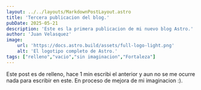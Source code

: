 ```yaml
---
layout: ../../layouts/MarkdownPostLayout.astro
title: 'Tercera publicacion del blog.'
pubDate: 2025-05-21
description: 'Este es la primera publicacion de mi nuevo blog Astro.'
author: 'Juan Velasquez'
image: 
    url: 'https://docs.astro.build/assets/full-logo-light.png'
    alt: 'El logotipo completo de Astro.'
tags: ["relleno","vacio","sin imaginacion","Fortaleza"]
---
```

Este post es de relleno, hace 1 min escribi el anterior y aun no se me ocurre nada para escribir en este. 
En proceso de mejora de mi imaginacion :). 